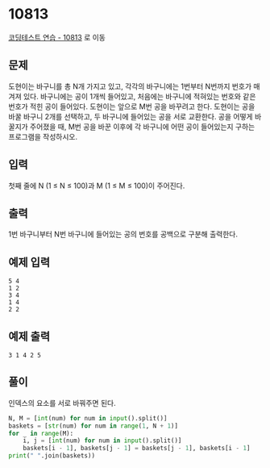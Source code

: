 # 10813

[코딩테스트 연습 - 10813][1] 로 이동

## 문제

도현이는 바구니를 총 N개 가지고 있고, 각각의 바구니에는 1번부터 N번까지 번호가 매겨져 있다. 바구니에는 공이 1개씩 들어있고, 처음에는 바구니에 적혀있는 번호와 같은 번호가 적힌 공이 들어있다.
도현이는 앞으로 M번 공을 바꾸려고 한다. 도현이는 공을 바꿀 바구니 2개를 선택하고, 두 바구니에 들어있는 공을 서로 교환한다.
공을 어떻게 바꿀지가 주어졌을 때, M번 공을 바꾼 이후에 각 바구니에 어떤 공이 들어있는지 구하는 프로그램을 작성하시오.

## 입력

첫째 줄에 N (1 ≤ N ≤ 100)과 M (1 ≤ M ≤ 100)이 주어진다.

## 출력

1번 바구니부터 N번 바구니에 들어있는 공의 번호를 공백으로 구분해 출력한다.

## 예제 입력

```
5 4
1 2
3 4
1 4
2 2
```

## 예제 출력

```
3 1 4 2 5
```

## 풀이

인덱스의 요소를 서로 바꿔주면 된다.

```python
N, M = [int(num) for num in input().split()]
baskets = [str(num) for num in range(1, N + 1)]
for _ in range(M):
    i, j = [int(num) for num in input().split()]
    baskets[i - 1], baskets[j - 1] = baskets[j - 1], baskets[i - 1]
print(" ".join(baskets))

```

[1]: https://www.acmicpc.net/problem/10813
